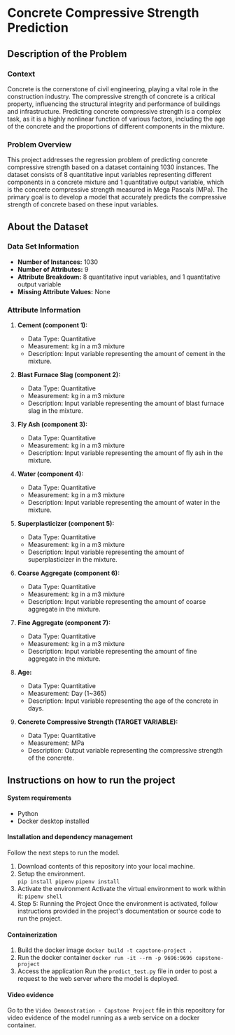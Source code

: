 # Concrete Compressive Strength Prediction

## Description of the Problem

### Context

Concrete is the cornerstone of civil engineering, playing a vital role in the construction industry. The compressive strength of concrete is a critical property, influencing the structural integrity and performance of buildings and infrastructure. Predicting concrete compressive strength is a complex task, as it is a highly nonlinear function of various factors, including the age of the concrete and the proportions of different components in the mixture.

### Problem Overview

This project addresses the regression problem of predicting concrete compressive strength based on a dataset containing 1030 instances. The dataset consists of 8 quantitative input variables representing different components in a concrete mixture and 1 quantitative output variable, which is the concrete compressive strength measured in Mega Pascals (MPa). The primary goal is to develop a model that accurately predicts the compressive strength of concrete based on these input variables.

## About the Dataset

### Data Set Information

- **Number of Instances:** 1030
- **Number of Attributes:** 9
- **Attribute Breakdown:** 8 quantitative input variables, and 1 quantitative output variable
- **Missing Attribute Values:** None

### Attribute Information

1. **Cement (component 1):**
   - Data Type: Quantitative
   - Measurement: kg in a m3 mixture
   - Description: Input variable representing the amount of cement in the mixture.

2. **Blast Furnace Slag (component 2):**
   - Data Type: Quantitative
   - Measurement: kg in a m3 mixture
   - Description: Input variable representing the amount of blast furnace slag in the mixture.

3. **Fly Ash (component 3):**
   - Data Type: Quantitative
   - Measurement: kg in a m3 mixture
   - Description: Input variable representing the amount of fly ash in the mixture.

4. **Water (component 4):**
   - Data Type: Quantitative
   - Measurement: kg in a m3 mixture
   - Description: Input variable representing the amount of water in the mixture.

5. **Superplasticizer (component 5):**
   - Data Type: Quantitative
   - Measurement: kg in a m3 mixture
   - Description: Input variable representing the amount of superplasticizer in the mixture.

6. **Coarse Aggregate (component 6):**
   - Data Type: Quantitative
   - Measurement: kg in a m3 mixture
   - Description: Input variable representing the amount of coarse aggregate in the mixture.

7. **Fine Aggregate (component 7):**
   - Data Type: Quantitative
   - Measurement: kg in a m3 mixture
   - Description: Input variable representing the amount of fine aggregate in the mixture.

8. **Age:**
   - Data Type: Quantitative
   - Measurement: Day (1~365)
   - Description: Input variable representing the age of the concrete in days.

9. **Concrete Compressive Strength (TARGET VARIABLE):**
   - Data Type: Quantitative
   - Measurement: MPa
   - Description: Output variable representing the compressive strength of the concrete.

## Instructions on how to run the project

#### System requirements
* Python
* Docker desktop installed

#### Installation and dependency management
Follow the next steps to run the model.
1. Download contents of this repository into your local machine.
2. Setup the environment.  
`pip install pipenv`
`pipenv install`
3. Activate the environment
Activate the virtual environment to work within it:
`pipenv shell`
4. Step 5: Running the Project
Once the environment is activated, follow  instructions provided in the project's documentation or source code to run the project.

#### Containerization
1. Build the docker image
`docker build -t capstone-project .`
2. Run the docker container
`docker run -it --rm -p 9696:9696 capstone-project`
3. Access the application
Run the `predict_test.py` file in order to post a request to the web server where the model is deployed.

#### Video evidence
Go to the `Video Demonstration - Capstone Project` file in this repository for video evidence of the model running as a web service on a docker container.